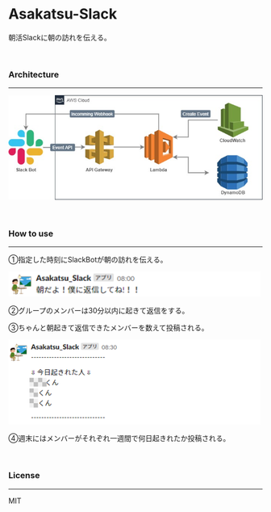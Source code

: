 # Asakatsu-Slack
朝活Slackに朝の訪れを伝える。

<br>

### Architecture
---
![Asakatsu_slack_architecure](./img/Asakatsu_slack_architecture.jpg)

<br>

### How to use
---
①指定した時刻にSlackBotが朝の訪れを伝える。

<img src="https://github.com/Luka-Magic/Asakatsu-Slack/blob/main/img/Asakatsu_wake_up.png" width="500">

②グループのメンバーは30分以内に起きて返信をする。

③ちゃんと朝起きて返信できたメンバーを数えて投稿される。

<img src="https://github.com/Luka-Magic/Asakatsu-Slack/blob/main/img/Asakatsu_day_check.png" width="500">

④週末にはメンバーがそれぞれ一週間で何日起きれたか投稿される。


<br>

### License
---
MIT
